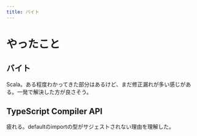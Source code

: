 ```yaml
---
title: バイト
---
```


# やったこと

## バイト

Scala。ある程度わかってきた部分はあるけど、まだ修正漏れが多い感じがある。一発で解決した方が良さそう。

## TypeScript Compiler API

疲れる。defaultのimportの型がサジェストされない理由を理解した。
